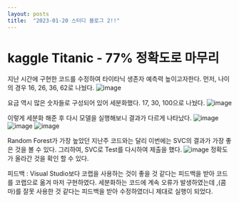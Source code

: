 ```yaml
---
layout: posts
title:  "2023-01-20 스터디 블로그 2!!"
---
```


# kaggle Titanic - 77% 정확도로 마무리

지난 시간에 구현한 코드를 수정하여 타이타닉 생존자 예측력 높이고자한다.
먼저, 나이의 경우 16, 26, 36, 62로 나눴다.
![image](https://user-images.githubusercontent.com/122075306/213640236-330d5891-70da-4334-9c24-76f47b9636a6.png)

요금 역시 많은 숫자들로 구성되어 있어 세분화했다.
17, 30, 100으로 나눴다.
![image](https://user-images.githubusercontent.com/122075306/213640503-4f39cae2-f8af-4391-94b5-5029e2bdda9b.png)

이렇게 세분화 해준 후 다시 모델을 실행해보니 결과가 다르게 나타났다.
![image](https://user-images.githubusercontent.com/122075306/213640777-b0a09a8d-f0ee-413d-8cea-0589af1ee336.png)
![image](https://user-images.githubusercontent.com/122075306/213640861-16c2e3c8-06b5-4a34-b164-74235afd7971.png)
![image](https://user-images.githubusercontent.com/122075306/213640924-0f3e5bb8-0134-479a-8c12-f43ce6fc60ea.png)

Random Forest가 가장 높았던 지난주 코드와는 달리 이번에는 SVC의 결과가 가장 좋은 것을 볼 수 있다.
그리하여, SVC로 Test를 다시하여 제출을 했다.
![image](https://user-images.githubusercontent.com/122075306/213641131-de079047-07d6-47d1-9873-2aa9da5ece31.png)
정확도가 올라간 것을 확인 할 수 있다.

피드백 : Visual Studio보다 코랩을 사용하는 것이 좋을 것 같다는 피드백을 받아 코드를 코랩으로 옮겨 마저 구현하였다.
세분화하는 코드에 계속 오류가 발생하였는데 ,(콤마)를 잘못 사용한 것 같다는 피드백을 받아 수정하였더니 제대로 실행이 되었다.

